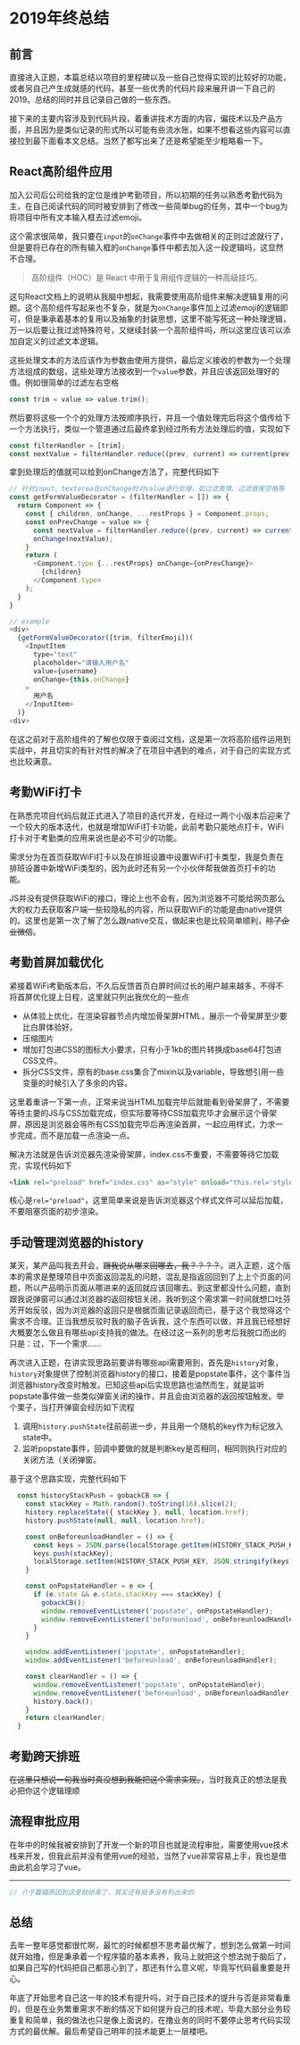 # 2019年终总结

## 前言

直接进入正题，本篇总结以项目的里程碑以及一些自己觉得实现的比较好的功能，或者另自己产生成就感的代码，甚至一些优秀的代码片段来展开讲一下自己的2019。总结的同时并且记录自己做的一些东西。

接下来的主要内容涉及到代码片段，着重讲技术方面的内容，偏技术以及产品方面，并且因为是类似记录的形式所以可能有些流水账，如果不想看这些内容可以直接拉到最下面看本文总结。当然了都写出来了还是希望能至少粗略看一下。

## React高阶组件应用

加入公司后公司给我的定位是维护考勤项目，所以初期的任务以熟悉考勤代码为主，在自己阅读代码的同时被安排到了修改一些简单bug的任务，其中一个bug为将项目中所有文本输入框去过滤emoji。

这个需求很简单，我只要在`input`的`onChange`事件中去做相关的正则过滤就行了，但是要将已存在的所有输入框的`onChange`事件中都去加入这一段逻辑吗，这显然不合理。

> 高阶组件（HOC）是 React 中用于复用组件逻辑的一种高级技巧。

这句React文档上的说明从我脑中想起，我需要使用高阶组件来解决逻辑复用的问题。这个高阶组件写起来也不复杂，就是为`onChange`事件加上过滤emoji的逻辑即可，但是秉承着基本的复用以及抽象的封装思想，这里不能写死这一种处理逻辑，万一以后要让我过滤特殊符号，又继续封装一个高阶组件吗，所以这里应该可以添加自定义的过滤文本逻辑。

这些处理文本的方法应该作为参数由使用方提供，最后定义接收的参数为一个处理方法组成的数组，这些处理方法接收到一个`value`参数，并且应该返回处理好的值。例如很简单的过滤左右空格

``` javascript
const trim = value => value.trim();
```

然后要将这些一个个的处理方法按顺序执行，并且一个值处理完后将这个值传给下一个方法执行，类似一个管道通过后最终拿到经过所有方法处理后的值，实现如下

```javascript
const filterHandler = [trim];
const nextValue = filterHandler.reduce((prev, current) => current(prev), value);
```

拿到处理后的值就可以给到onChange方法了，完整代码如下

```javascript
// 针对input、textarea在onChange时对value进行处理，如过滤表情、过滤首尾空格等
const getFormValueDecorator = (filterHandler = []) => {
  return Component => {
    const { children, onChange, ...restProps } = Component.props;
    const onPrevChange = value => {
      const nextValue = filterHandler.reduce((prev, current) => current(prev), value);
      onChange(nextValue);
    }
    return (
      <Component.type {...restProps} onChange={onPrevChange}>
        {children}
      </Component.type>
    );
  }
}

// example
<div>
  {getFormValueDecorator([trim, filterEmoji])(
    <InputItem
      type="text"
      placeholder="请输入用户名"
      value={username}
      onChange={this.onChange}
    >
      用户名
    </InputItem>
  )}
<div>
```

在这之前对于高阶组件的了解也仅限于查阅过文档，这是第一次将高阶组件运用到实战中，并且切实的有针对性的解决了在项目中遇到的难点，对于自己的实现方式也比较满意。

## 考勤WiFi打卡

在熟悉完项目代码后就正式进入了项目的迭代开发，在经过一两个小版本后迎来了一个较大的版本迭代，也就是增加WiFi打卡功能，此前考勤只能地点打卡，WiFi打卡对于考勤类的应用来说也是必不可少的功能。

需求分为在首页获取WiFi打卡以及在排班设置中设置WiFi打卡类型，我是负责在排班设置中新增WiFi类型的，因为此时还有另一个小伙伴帮我做首页打卡的功能。

JS并没有提供获取WiFi的接口，理论上也不会有，因为浏览器不可能给网页那么大的权力去获取客户端一些较隐私的内容，所以获取WiFi的功能是由native提供的。这里也是第一次了解了怎么跟native交互，做起来也是比较简单顺利，~~除了企业微信~~。

## 考勤首屏加载优化

紧接着WiFi考勤版本后，不久后反馈首页白屏时间过长的用户越来越多，不得不将首屏优化提上日程，这里就只列出我优化的一些点

- 从体验上优化，在渲染容器节点内增加骨架屏HTML，展示一个骨架屏至少要比白屏体验好。
- 压缩图片
- 增加打包进CSS的图标大小要求，只有小于1kb的图片转换成base64打包进CSS文件。
- 拆分CSS文件，原有的base.css集合了mixin以及variable，导致想引用一些变量的时候引入了多余的内容。

这里着重讲一下第一点，正常来说当HTML加载完毕后就能看到骨架屏了，不需要等待主要的JS与CSS加载完成，但实际要等待CSS加载完毕才会展示这个骨架屏，原因是浏览器会等所有CSS加载完毕后再渲染首屏，一起应用样式，力求一步完成，而不是加载一点渲染一点。

解决方法就是告诉浏览器先渲染骨架屏，index.css不重要，不需要等待它加载完，实现代码如下

```html
<link rel="preload" href="index.css" as="style" onload="this.rel='stylesheet'">
```

核心是`rel="preload"`，这里简单来说是告诉浏览器这个样式文件可以延后加载，不要阻塞页面的初步渲染。

## 手动管理浏览器的history

某天，某产品叫我去开会，~~跟我说从哪来回哪去，我？？？？~~。进入正题，这个版本的需求是整理项目中页面返回混乱的问题，混乱是指返回回到了上上个页面的问题，所以产品明示页面从哪进来的返回就应该回哪去。到这里都没什么问题，直到跟我说弹窗可以通过浏览器的返回按钮关闭，我听到这个需求第一时间就想口吐芬芳开始反驳，因为浏览器的返回只是根据页面记录返回而已，基于这个我觉得这个需求不合理。正当我想反驳时我的脑子告诉我，这个东西可以做，并且我已经想好大概要怎么做且有哪些api支持我的做法。在经过这一系列的思考后我脱口而出的只是：过，下一个需求......

再次进入正题，在讲实现思路前要讲有哪些api需要用到，首先是`history`对象，`history`对象提供了控制浏览器history的接口，接着是popstate事件，这个事件当浏览器history改变时触发。已知这些api后实现思路也油然而生，就是监听popstate事件做一些类似弹窗关闭的操作，并且会由浏览器的返回按钮触发。举个栗子，当打开弹窗会经历如下流程

1. 调用`history.pushState`往前前进一步，并且用一个随机的key作为标记放入state中。
2. 监听popstate事件，回调中要做的就是判断key是否相同，相同则执行对应的关闭方法（关闭弹窗。

基于这个思路实现，完整代码如下

```javascript
  const historyStackPush = gobackCB => {
    const stackKey = Math.random().toString(16).slice(2);
    history.replaceState({ stackKey }, null, location.href);
    history.pushState(null, null, location.href);

    const onBeforeunloadHandler = () => {
      const keys = JSON.parse(localStorage.getItem(HISTORY_STACK_PUSH_KEY) || '[]');
      keys.push(stackKey);
      localStorage.setItem(HISTORY_STACK_PUSH_KEY, JSON.stringify(keys));
    }

    const onPopstateHandler = e => {
      if (e.state && e.state.stackKey === stackKey) {
        gobackCB();
        window.removeEventListener('popstate', onPopstateHandler);
        window.removeEventListener('beforeunload', onBeforeunloadHandler);
      }
    }

    window.addEventListener('popstate', onPopstateHandler);
    window.addEventListener('beforeunload', onBeforeunloadHandler);

    const clearHandler = () => {
      window.removeEventListener('popstate', onPopstateHandler);
      window.removeEventListener('beforeunload', onBeforeunloadHandler);
      history.back();
    }
    return clearHandler;
  }
```

## 考勤跨天排班

~~在这里只想说一句我当时真没想到我能把这个需求实现。~~，当时我真正的想法是我必把你这个逻辑理顺

## 流程审批应用

在年中的时候我被安排到了开发一个新的项目也就是流程审批，需要使用vue技术栈来开发，但我此前并没有使用vue的经验，当然了vue非常容易上手，我也是借由此机会学习了vue。

-------------------------------------------------------

```javascript
// 介于篇幅原因到这里就结束了，其实还有挺多没有列出来的
```

## 总结

去年一整年感觉都很忙啊，最忙的时候都想不思考最优解了，想到怎么做第一时间就开始撸，但是秉承着一个程序猿的基本素养，我马上就把这个想法抛于脑后了，如果自己写的代码把自己都恶心到了，那还有什么意义呢，毕竟写代码最重要是开心。

年底了开始思考自己这一年的技术有提升吗，对于自己技术的提升与否是非常看重的，但是在业务繁重需求不断的情况下如何提升自己的技术呢，毕竟大部分业务较重复和简单，我的做法也只是像上面说的，在撸业务的同时不要停止思考代码实现方式的最优解。最后希望自己明年的技术能更上一层楼吧。
